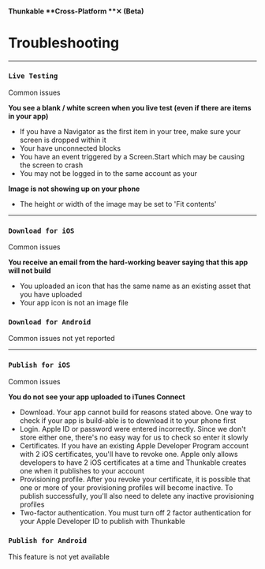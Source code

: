 #### Thunkable **Cross-Platform **✕ \(Beta\)

# Troubleshooting

---

### `Live Testing`

Common issues

**You see a blank / white screen when you live test \(even if there are items in your app\)**

* If you have a Navigator as the first item in your tree, make sure your screen is dropped within it
* Your have unconnected blocks
* You have an event triggered by a Screen.Start which may be causing the screen to crash
* You may not be logged in to the same account as your 

**Image is not showing up on your phone**

* The height or width of the image may be set to 'Fit contents'

---

### `Download for iOS`

Common issues

**You receive an email from the hard-working beaver saying that this app will not build**

* You uploaded an icon that has the same name as an existing asset that you have uploaded
* Your app icon is not an image file

### `Download for Android`

Common issues not yet reported

---

### `Publish for iOS`

Common issues

**You do not see your app uploaded to iTunes Connect**

* Download. Your app cannot build for reasons stated above. One way to check if your app is build-able is to download it to your phone first
* Login. Apple ID or password were entered incorrectly.  Since we don't store either one, there's no easy way for us to check so enter it slowly
* Certificates. If you have an existing Apple Developer Program account with 2 iOS certificates, you'll have to revoke one. Apple only allows developers to have 2 iOS certificates at a time and Thunkable creates one when it publishes to your account
* Provisioning profile. After you revoke your certificate, it is possible that one or more of your provisioning profiles will become inactive.  To publish successfully, you'll also need to delete any inactive provisioning profiles
* Two-factor authentication. You must turn off 2 factor authentication for your Apple Developer ID to publish with Thunkable

### `Publish for Android`

This feature is not yet available

